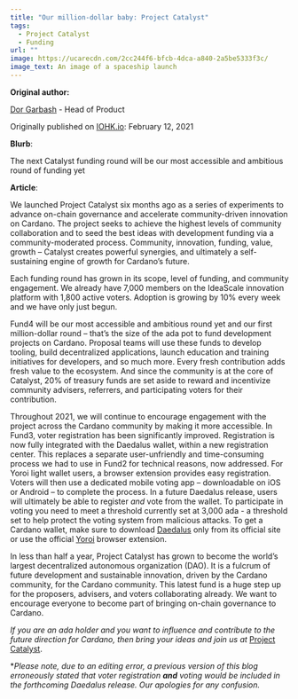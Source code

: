 ```yaml
---
title: "Our million-dollar baby: Project Catalyst"
tags:
  - Project Catalyst
  - Funding
url: ""
image: https://ucarecdn.com/2cc244f6-bfcb-4dca-a840-2a5be5333f3c/
image_text: An image of a spaceship launch
---
```


**Original author:**

[Dor Garbash](https://iohk.io/en/team/dor-garbash) - Head of Product

Originally published on [IOHK.io](https://iohk.io/en/blog/posts/2021/02/12/our-million-dollar-baby-project-catalyst/): February 12, 2021

**Blurb**:

The next Catalyst funding round will be our most accessible and ambitious round of funding yet

**Article**:

We launched Project Catalyst six months ago as a series of experiments to advance on-chain governance and accelerate community-driven innovation on Cardano. The project seeks to achieve the highest levels of community collaboration and to seed the best ideas with development funding via a community-moderated process. Community, innovation, funding, value, growth – Catalyst creates powerful synergies, and ultimately a self-sustaining engine of growth for Cardano’s future. 

Each funding round has grown in its scope, level of funding, and community engagement. We already have 7,000 members on the IdeaScale innovation platform with 1,800 active voters. Adoption is growing by 10% every week and we have only just begun. 

Fund4 will be our most accessible and ambitious round yet and our first million-dollar round – that’s the size of the ada pot to fund development projects on Cardano. Proposal teams will use these funds to develop tooling, build decentralized applications, launch education and training initiatives for developers, and so much more. Every fresh contribution adds fresh value to the ecosystem. And since the community is at the core of Catalyst, 20% of treasury funds are set aside to reward and incentivize community advisers, referrers, and participating voters for their contribution.

Throughout 2021, we will continue to encourage engagement with the project across the Cardano community by making it more accessible. In Fund3, voter registration has been significantly improved. Registration is now fully integrated with the Daedalus wallet, within a new registration center. This replaces a separate user-unfriendly and time-consuming process we had to use in Fund2 for technical reasons, now addressed. For Yoroi light wallet users, a browser extension provides easy registration. Voters will then use a dedicated mobile voting app – downloadable on iOS or Android – to complete the process. In a future Daedalus release, users will ultimately be able to register _and_ vote from the wallet. To participate in voting you need to meet a threshold currently set at 3,000 ada - a threshold set to help protect the voting system from malicious attacks. To get a Cardano wallet, make sure to download [Daedalus](https://daedaluswallet.io/) only from its official site or use the official [Yoroi](https://yoroi-wallet.com/#/) browser extension.

In less than half a year, Project Catalyst has grown to become the world’s largest decentralized autonomous organization (DAO). It is a fulcrum of future development and sustainable innovation, driven by the Cardano community, for the Cardano community. This latest fund is a huge step up for the proposers, advisers, and voters collaborating already. We want to encourage everyone to become part of bringing on-chain governance to Cardano.

_If you are an ada holder and you want to influence and contribute to the future direction for Cardano, then bring your ideas and join us at_ [Project Catalyst](https://cardano.ideascale.com/a/index).

\*_Please note, due to an editing error, a previous version of this blog erroneously stated that voter registration_ **_and_** _voting would be included in the forthcoming Daedalus release. Our apologies for any confusion._
